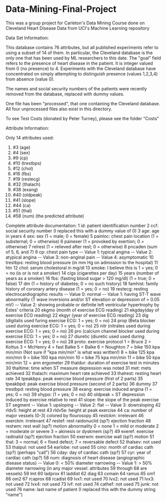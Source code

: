 # Data-Mining-Final-Project
This was a group project for Carleton's Data Mining Course done on Cleveland Heart Disease Data from UCI's Machine Learning repository

Data Set Information:

This database contains 76 attributes, but all published experiments refer to using a subset of 14 of them. In particular, the Cleveland database is the only one that has been used by ML researchers to 
this date. The "goal" field refers to the presence of heart disease in the patient. It is integer valued from 0 (no presence) to 4. Experiments with the Cleveland database have concentrated on simply attempting to distinguish presence (values 1,2,3,4) from absence (value 0). 

The names and social security numbers of the patients were recently removed from the database, replaced with dummy values. 

One file has been "processed", that one containing the Cleveland database. All four unprocessed files also exist in this directory. 

To see Test Costs (donated by Peter Turney), please see the folder "Costs"


Attribute Information:

Only 14 attributes used: 
1. #3 (age) 
2. #4 (sex) 
3. #9 (cp) 
4. #10 (trestbps) 
5. #12 (chol) 
6. #16 (fbs) 
7. #19 (restecg) 
8. #32 (thalach) 
9. #38 (exang) 
10. #40 (oldpeak) 
11. #41 (slope) 
12. #44 (ca) 
13. #51 (thal) 
14. #58 (num) (the predicted attribute) 

Complete attribute documentation: 
1 id: patient identification number 
2 ccf: social security number (I replaced this with a dummy value of 0) 
3 age: age in years 
4 sex: sex (1 = male; 0 = female) 
5 painloc: chest pain location (1 = substernal; 0 = otherwise) 
6 painexer (1 = provoked by exertion; 0 = otherwise) 
7 relrest (1 = relieved after rest; 0 = otherwise) 
8 pncaden (sum of 5, 6, and 7) 
9 cp: chest pain type 
-- Value 1: typical angina 
-- Value 2: atypical angina 
-- Value 3: non-anginal pain 
-- Value 4: asymptomatic 
10 trestbps: resting blood pressure (in mm Hg on admission to the hospital) 
11 htn 
12 chol: serum cholestoral in mg/dl 
13 smoke: I believe this is 1 = yes; 0 = no (is or is not a smoker) 
14 cigs (cigarettes per day) 
15 years (number of years as a smoker) 
16 fbs: (fasting blood sugar > 120 mg/dl) (1 = true; 0 = false) 
17 dm (1 = history of diabetes; 0 = no such history) 
18 famhist: family history of coronary artery disease (1 = yes; 0 = no) 
19 restecg: resting electrocardiographic results 
-- Value 0: normal 
-- Value 1: having ST-T wave abnormality (T wave inversions and/or ST elevation or depression of > 0.05 mV) 
-- Value 2: showing probable or definite left ventricular hypertrophy by Estes' criteria 
20 ekgmo (month of exercise ECG reading) 
21 ekgday(day of exercise ECG reading) 
22 ekgyr (year of exercise ECG reading) 
23 dig (digitalis used furing exercise ECG: 1 = yes; 0 = no) 
24 prop (Beta blocker used during exercise ECG: 1 = yes; 0 = no) 
25 nitr (nitrates used during exercise ECG: 1 = yes; 0 = no) 
26 pro (calcium channel blocker used during exercise ECG: 1 = yes; 0 = no) 
27 diuretic (diuretic used used during exercise ECG: 1 = yes; 0 = no) 
28 proto: exercise protocol 
1 = Bruce 
2 = Kottus 
3 = McHenry 
4 = fast Balke 
5 = Balke 
6 = Noughton 
7 = bike 150 kpa min/min (Not sure if "kpa min/min" is what was written!) 
8 = bike 125 kpa min/min 
9 = bike 100 kpa min/min 
10 = bike 75 kpa min/min 
11 = bike 50 kpa min/min 
12 = arm ergometer 
29 thaldur: duration of exercise test in minutes 
30 thaltime: time when ST measure depression was noted 
31 met: mets achieved 
32 thalach: maximum heart rate achieved 
33 thalrest: resting heart rate 
34 tpeakbps: peak exercise blood pressure (first of 2 parts) 
35 tpeakbpd: peak exercise blood pressure (second of 2 parts) 
36 dummy 
37 trestbpd: resting blood pressure 
38 exang: exercise induced angina (1 = yes; 0 = no) 
39 xhypo: (1 = yes; 0 = no) 
40 oldpeak = ST depression induced by exercise relative to rest 
41 slope: the slope of the peak exercise ST segment 
-- Value 1: upsloping 
-- Value 2: flat 
-- Value 3: downsloping 
42 rldv5: height at rest 
43 rldv5e: height at peak exercise 
44 ca: number of major vessels (0-3) colored by flourosopy 
45 restckm: irrelevant 
46 exerckm: irrelevant 
47 restef: rest raidonuclid (sp?) ejection fraction 
48 restwm: rest wall (sp?) motion abnormality 
0 = none 
1 = mild or moderate 
2 = moderate or severe 
3 = akinesis or dyskmem (sp?) 
49 exeref: exercise radinalid (sp?) ejection fraction 
50 exerwm: exercise wall (sp?) motion 
51 thal: 3 = normal; 6 = fixed defect; 7 = reversable defect 
52 thalsev: not used 
53 thalpul: not used 
54 earlobe: not used 
55 cmo: month of cardiac cath (sp?) (perhaps "call") 
56 cday: day of cardiac cath (sp?) 
57 cyr: year of cardiac cath (sp?) 
58 num: diagnosis of heart disease (angiographic disease status) 
-- Value 0: < 50% diameter narrowing 
-- Value 1: > 50% diameter narrowing 
(in any major vessel: attributes 59 through 68 are vessels) 
59 lmt 
60 ladprox 
61 laddist 
62 diag 
63 cxmain 
64 ramus 
65 om1 
66 om2 
67 rcaprox 
68 rcadist 
69 lvx1: not used 
70 lvx2: not used 
71 lvx3: not used 
72 lvx4: not used 
73 lvf: not used 
74 cathef: not used 
75 junk: not used 
76 name: last name of patient (I replaced this with the dummy string "name")
